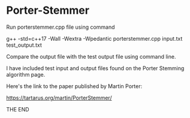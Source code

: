 # Porter-Stemmer

Run porterstemmer.cpp file using command

g++ -std=c++17 -Wall -Wextra -Wpedantic porterstemmer.cpp input.txt test_output.txt

Compare the output file with the test output file using command line.

I have included test input and output files found on the Porter Stemming algorithm page.

Here's the link to the paper published by Martin Porter:

https://tartarus.org/martin/PorterStemmer/

THE END
